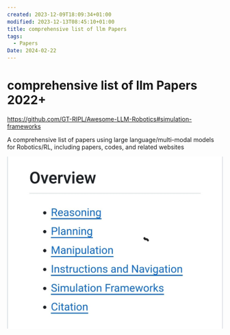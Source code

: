 ```yaml
---
created: 2023-12-09T18:09:34+01:00
modified: 2023-12-13T08:45:10+01:00
title: comprehensive list of llm Papers
tags:
  - Papers
Date: 2024-02-22
---
```


# comprehensive list of llm Papers 2022+
<https://github.com/GT-RIPL/Awesome-LLM-Robotics#simulation-frameworks>

A comprehensive list of papers using large language/multi-modal models for Robotics/RL, including papers, codes, and related websites

![Image](../_asset/bbd526d9e0e3ad16e62517494c92ce1f.jpg)
